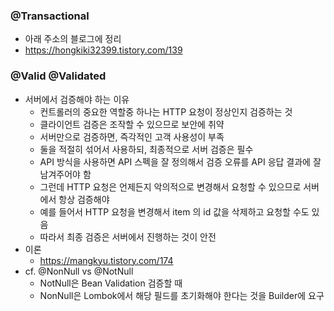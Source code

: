 ### @Transactional

- 아래 주소의 블로그에 정리
- https://hongkiki32399.tistory.com/139

### @Valid @Validated

- 서버에서 검증해야 하는 이유
    - 컨트롤러의 중요한 역할중 하나는 HTTP 요청이 정상인지 검증하는 것
    - 클라이언트 검증은 조작할 수 있으므로 보안에 취약
    - 서버만으로 검증하면, 즉각적인 고객 사용성이 부족
    - 둘을 적절히 섞어서 사용하되, 최종적으로 서버 검증은 필수
    - API 방식을 사용하면 API 스펙을 잘 정의해서 검증 오류를 API 응답 결과에 잘 남겨주어야 함
    - 그런데 HTTP 요청은 언제든지 악의적으로 변경해서 요청할 수 있으므로 서버에서 항상 검증해야
    - 예를 들어서 HTTP 요청을 변경해서 item 의 id 값을 삭제하고 요청할 수도 있음
    - 따라서 최종 검증은 서버에서 진행하는 것이 안전
- 이론
    - https://mangkyu.tistory.com/174
- cf. @NonNull vs @NotNull
    - NotNull은 Bean Validation 검증할 때
    - NonNull은 Lombok에서 해당 필드를 초기화해야 한다는 것을 Builder에 요구
